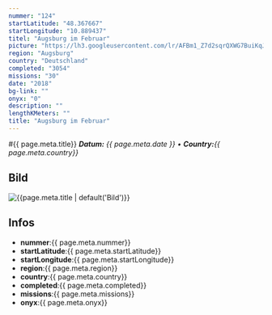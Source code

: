 ```yaml
---
nummer: "124"
startLatitude: "48.367667"
startLongitude: "10.889437"
titel: "Augsburg im Februar"
picture: "https://lh3.googleusercontent.com/lr/AFBm1_Z7d2sqrQXWG7BuiKqJDJztoOBlWC-4UrdpBQLg7gk0aQTyy7Wbun_HrH7lN3WwbhY5mdWZNQvadW3fal0JRZYlaGWSYZCarZlPeY54qnzL1j_hTz1EbX-SsZvYvertI2j4kfo_K6hoctIR3IzDGYJx7nBHqmu2K3Sh0w9uKjkGg-NhtizrMrcmciPRHEM83K9CkYiY2E1Q11KKDTaY1hLrUmz6u8vuy-QOxp0b5QFeeR21bcOxTo4KnK9NGJHpcH4_7VmLu5z2qX_GAGb_r0UXF1FL1jTNw_REZOUhhiqeVEKZx6oX2UCpeR1SYfNAp-cyS3ql8PGAgrBcYWGMd74JdOtu_RTZLl8ikXvcZvAPQHvcAJRm6Sspdgcfkdtr9rj7i_tXufovvb9LJ_WgOqwx5XWOPuKYczOaX-yYYIEK7NGgE9dpftq2KWFSN_stfT1tyBtYRKqe2kNCsIJY3Lrg6mkwXlD-smwalOsuUPXwjv5Qp8XM-Tv0zrJyZ9lDjFJ6CWl0tuSoGwRAqf1lGYIjsIF6ZH5M3_KUZet41XJcNITYggZmOyIP63xdJTKU8IhR3zkdbmgrSUKaD8otBvL6AKcEAemOYZZIeV9GtEf73nzLgwLeqR7GOCo5i8IooFr30ud8pykW2Y4_9KvJ6460p8U0NDeday10wwNJWdmT2-tQ6xoknYuAs6p79oIi9x72FmnPfJTth93KJ0CWYjkiTQCqY_lscaaTohc0Q8QMSMk8qbL5jczcvMj6jYXMxB0PA4Y5F53qAZyMG3KJJAE5XCCRQp8Lt4_rGXInPPNydiwtYJvdY8ts_dLres01ROnkaGAcamxXmG9195FrRaNZn5G7zqwhDjKj"
region: "Augsburg"
country: "Deutschland"
completed: "3054"
missions: "30"
date: "2018"
bg-link: ""
onyx: "0"
description: ""
lengthKMeters: ""
title: "Augsburg im Februar"
---
```


#{{ page.meta.title}}
_**Datum:** {{ page.meta.date }} • **Country:**{{ page.meta.country}}_

## Bild
![{{page.meta.title | default('Bild')}}]({{page.meta.picture}})

## Infos
- **nummer**:{{ page.meta.nummer}}
- **startLatitude**:{{ page.meta.startLatitude}}
- **startLongitude**:{{ page.meta.startLongitude}}
- **region**:{{ page.meta.region}}
- **country**:{{ page.meta.country}}
- **completed**:{{ page.meta.completed}}
- **missions**:{{ page.meta.missions}}
- **onyx**:{{ page.meta.onyx}}

